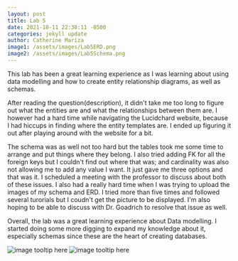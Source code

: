 ```yaml
---
layout: post
title: Lab 5
date: 2021-10-11 22:38:11 -0500
categories: jekyll update
author: Catherine Mariza
image1: /assets/images/Lab5ERD.png
image2: /assets/images/Lab5Schema.png
---
```

This lab has been a great learning experience as I was learning about using data modelling and how to create entity relationship diagrams, as well as schemas.

After reading the question(description), it didn't take me too long to figure out what the entities are and what the relationships between them are. I however had a hard time while navigating the Lucidchard website, because I had hiccups in finding where the entity templates are. I ended up figuring it out after playing around with the website for a bit.

The schema was as well not too hard but the tables took me some time to arrange and put things where they belong. I also tried adding FK for all the foreign keys but I couldn't find out where that was; and cardinality was also not allowing me to add any value I want. It just gave me three options and that was it. I scheduled a meeting with the professor to discuss about both of these issues. I also had a really hard time  when I was trying to upload the images of my schema and ERD. I tried more than five times and followed several turorials but I coudn't get the picture to be displayed. I'm also hoping to be able to discuss with Dr. Goadrich to resolve that issue as well.

Overall, the lab was a great learning experience about Data modelling. I started doing some more digging to expand my knowledge about it, especially schemas since these are the heart of creating databases.


<!-- ![]({{ page.image1 | relative_url }})
![]({{ page.image2 | relative_url }}) -->




![image tooltip here]( {{site.baseurl}}/assets/images/Lab5ERD.png)
![image tooltip here]( {{site.baseurl}}/assets/images/Lab5Schema.png)
